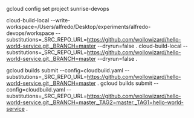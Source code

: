 gcloud config set project sunrise-devops

cloud-build-local --write-workspace=/Users/alfredo/Desktop/experiments/alfredo-devops/workspace --substitutions=_SRC_REPO_URL=https://github.com/wollowizard/hello-world-service.git,_BRANCH=master --dryrun=false .
cloud-build-local  --substitutions=_SRC_REPO_URL=https://github.com/wollowizard/hello-world-service.git,_BRANCH=master --dryrun=false .

gcloud builds submit  --config=cloudbuild.yaml --substitutions=_SRC_REPO_URL=https://github.com/wollowizard/hello-world-service.git,_BRANCH=master .
gcloud builds submit  --config=cloudbuild.yaml --substitutions=_SRC_REPO_URL=https://github.com/wollowizard/hello-world-service.git,_BRANCH=master,_TAG2=master,_TAG1=hello-world-service .
